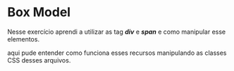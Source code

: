 # Box Model

Nesse exercício aprendi a utilizar as tag ***div*** e ***span*** e como manipular esse elementos.

aqui pude entender como funciona esses recursos manipulando as classes CSS desses arquivos.